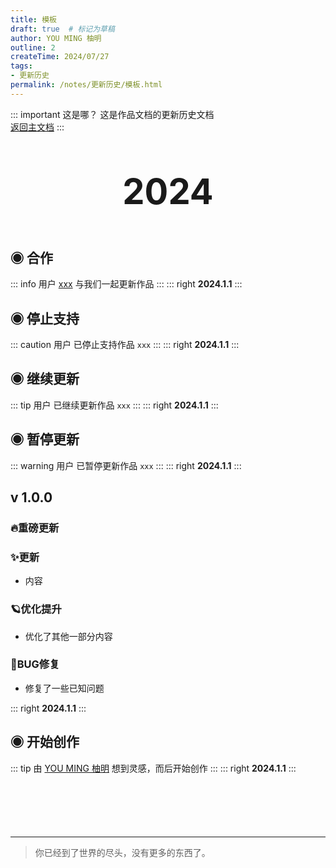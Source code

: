 ```yaml
---
title: 模板
draft: true  # 标记为草稿
author: YOU MING 柚明
outline: 2
createTime: 2024/07/27
tags:
- 更新历史
permalink: /notes/更新历史/模板.html
---
```


::: important 这是哪？
这是作品文档的更新历史文档  
[返回主文档](/notes/模板.html)
:::

<div style="text-align: center; ">
    <p style="font-size: 56px; font-weight: 650; margin-top: 60px">2024</p>
</div>


## ◉ 合作
::: info 用户 [xxx](/friends/) 与我们一起更新作品
:::
::: right
**2024.1.1**
:::


## ◉ 停止支持
::: caution 用户 <Badge text="柚明" type="tip" /> 已停止支持作品 `xxx`
:::
::: right
**2024.1.1**
:::


## ◉ 继续更新
::: tip 用户 <Badge text="柚明" type="tip" /> 已继续更新作品 `xxx`
:::
::: right
**2024.1.1**
:::


## ◉ 暂停更新
::: warning 用户 <Badge text="柚明" type="tip" /> 已暂停更新作品 `xxx`
:::
::: right
**2024.1.1**
:::


## v 1.0.0 <Badge text="内测版" color="#8e5cd9" bg-color="rgba(159, 122, 234, 0.16)" /> <Badge text="公测版" color="#8e5cd9" bg-color="rgba(159, 122, 234, 0.16)" /> <Badge text="正式版" type="tip" />
### 🔥重磅更新
### ✨更新

- 内容

### 🪐优化提升

- 优化了其他一部分内容

### 🐛BUG修复

- 修复了一些已知问题

::: right
**2024.1.1**
:::


## ◉ 开始创作
::: tip 由 [YOU MING 柚明](/notes/更多/工作室.html#you-ming-柚明) 想到灵感，而后开始创作
:::
::: right
**2024.1.1**
:::

<p style="margin-top: 100px"></p>

---

> 你已经到了世界的尽头，没有更多的东西了。